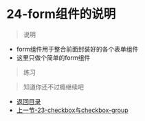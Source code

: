 # 24-form组件的说明

> 说明

* form组件用于整合前面封装好的各个表单组件
* 这里只做个简单的form组件 

> 练习



> 知道你还不过瘾继续吧       

* [返回目录](../../README.md)
* [上一节-23-checkbox与checkbox-group](../23-checkbox与checkbox-group/checkbox与checkbox-group.md)